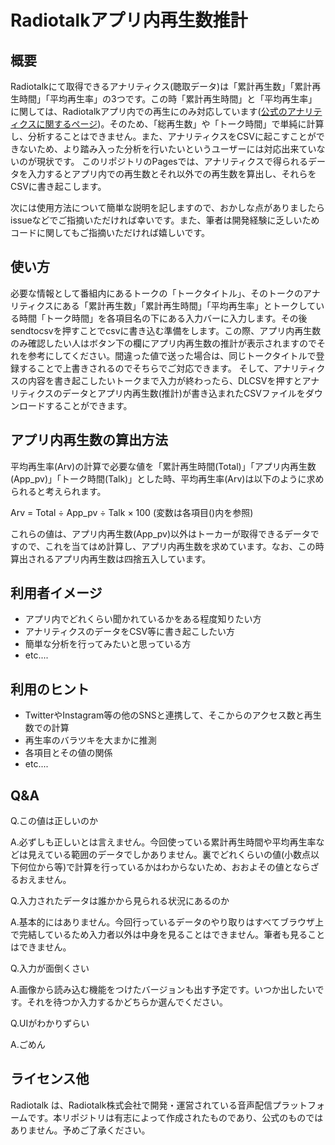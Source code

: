 # Radiotalkアプリ内再生数推計

## 概要
Radiotalkにて取得できるアナリティクス(聴取データ)は「累計再生数」「累計再生時間」「平均再生率」の3つです。この時「累計再生時間」と「平均再生率」に関しては、Radiotalkアプリ内での再生にのみ対応しています([公式のアナリティクスに関するページ](https://radiotalk.jp/articles/analytics))。そのため、「総再生数」や「トーク時間」で単純に計算し、分析することはできません。また、アナリティクスをCSVに起こすことができないため、より踏み入った分析を行いたいというユーザーには対応出来ていないのが現状です。
このリポジトリのPagesでは、アナリティクスで得られるデータを入力するとアプリ内での再生数とそれ以外での再生数を算出し、それらをCSVに書き起こします。

次には使用方法について簡単な説明を記しますので、おかしな点がありましたらissueなどでご指摘いただければ幸いです。また、筆者は開発経験に乏しいためコードに関してもご指摘いただければ嬉しいです。

## 使い方
必要な情報として番組内にあるトークの「トークタイトル」、そのトークのアナリティクスにある「累計再生数」「累計再生時間」「平均再生率」とトークしている時間「トーク時間」を各項目名の下にある入力バーに入力します。その後sendtocsvを押すことでcsvに書き込む準備をします。この際、アプリ内再生数のみ確認したい人はボタン下の欄にアプリ内再生数の推計が表示されますのでそれを参考にしてください。間違った値で送った場合は、同じトークタイトルで登録することで上書きされるのでそちらでご対応できます。
そして、アナリティクスの内容を書き起こしたいトークまで入力が終わったら、DLCSVを押すとアナリティクスのデータとアプリ内再生数(推計)が書き込まれたCSVファイルをダウンロードすることができます。

## アプリ内再生数の算出方法
平均再生率(Arv)の計算で必要な値を「累計再生時間(Total)」「アプリ内再生数(App_pv)」「トーク時間(Talk)」とした時、平均再生率(Arv)は以下のように求められると考えられます。

Arv = Total ÷ App_pv ÷ Talk × 100 (変数は各項目()内を参照)

これらの値は、アプリ内再生数(App_pv)以外はトーカーが取得できるデータですので、これを当てはめ計算し、アプリ内再生数を求めています。なお、この時算出されるアプリ内再生数は四捨五入しています。

## 利用者イメージ
* アプリ内でどれくらい聞かれているかをある程度知りたい方
* アナリティクスのデータをCSV等に書き起こしたい方
* 簡単な分析を行ってみたいと思っている方
* etc....

## 利用のヒント
* TwitterやInstagram等の他のSNSと連携して、そこからのアクセス数と再生数での計算
* 再生率のバラツキを大まかに推測
* 各項目とその値の関係
* etc....

## Q&A
 Q.この値は正しいのか

 A.必ずしも正しいとは言えません。今回使っている累計再生時間や平均再生率などは見えている範囲のデータでしかありません。裏でどれくらいの値(小数点以下何位から等)で計算を行っているかはわからないため、おおよその値とならざるおえません。

 Q.入力されたデータは誰かから見られる状況にあるのか

 A.基本的にはありません。今回行っているデータのやり取りはすべてブラウザ上で完結しているため入力者以外は中身を見ることはできません。筆者も見ることはできません。

 Q.入力が面倒くさい

 A.画像から読み込む機能をつけたバージョンも出す予定です。いつか出したいです。それを待つか入力するかどちらか選んでください。

 Q.UIがわかりずらい

 A.ごめん

## ライセンス他
Radiotalk は、Radiotalk株式会社で開発・運営されている音声配信プラットフォームです。本リポジトリは有志によって作成されたものであり、公式のものではありません。予めご了承ください。
